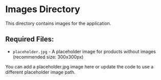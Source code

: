 # Images Directory

This directory contains images for the application.

## Required Files:
- `placeholder.jpg` - A placeholder image for products without images (recommended size: 300x300px)

You can add a placeholder.jpg image here or update the code to use a different placeholder image path.